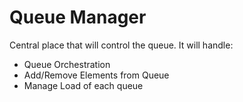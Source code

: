 # Queue Manager
Central place that will control the queue. It will handle:

- Queue Orchestration
- Add/Remove Elements from Queue
- Manage Load of each queue